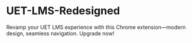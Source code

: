 # UET-LMS-Redesigned
Revamp your UET LMS experience with this Chrome extension—modern design, seamless navigation. Upgrade now!
